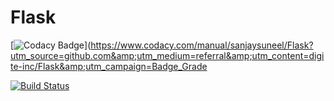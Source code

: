 # Flask

[![Codacy Badge](https://api.codacy.com/project/badge/Grade/dde6695354e74b8d83ed35e7952edd76)](https://www.codacy.com/manual/sanjaysuneel/Flask?utm_source=github.com&amp;utm_medium=referral&amp;utm_content=digite-inc/Flask&amp;utm_campaign=Badge_Grade

[![Build Status](https://dev.azure.com/sanjaysuneel/DSPTALKS_FLASK/_apis/build/status/digite-inc.Flask?branchName=master)](https://dev.azure.com/sanjaysuneel/DSPTALKS_FLASK/_build/latest?definitionId=3&branchName=master)
